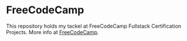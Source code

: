 # FreeCodeCamp
This repository holds my tackel at FreeCodeCamp Fullstack Certification Projects.
More info at [FreeCodeCamp](https://www.freecodecamp.org/).
